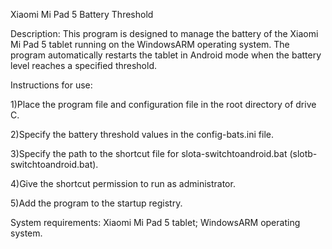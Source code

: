 Xiaomi Mi Pad 5 Battery Threshold

Description: This program is designed to manage the battery of the Xiaomi Mi Pad 5 tablet running on the WindowsARM operating system. The program automatically restarts the tablet in Android mode when the battery level reaches a specified threshold.

Instructions for use:

1)Place the program file and configuration file in the root directory of drive C.

2)Specify the battery threshold values in the config-bats.ini file.

3)Specify the path to the shortcut file for slota-switchtoandroid.bat (slotb-switchtoandroid.bat).

4)Give the shortcut permission to run as administrator.

5)Add the program to the startup registry.

System requirements:
Xiaomi Mi Pad 5 tablet;
WindowsARM operating system.









